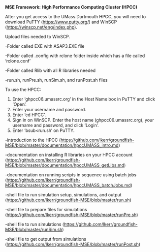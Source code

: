 **MSE Framework: High Performance Computing Cluster (HPCC)**

After you get access to the UMass Dartmouth HPCC, you will need to download PuTTY 
(https://www.putty.org/) and WinSCP (https://winscp.net/eng/index.php). 

Upload files needed to WinSCP.

-Folder called EXE with ASAP3.EXE file

-Folder called .config with rclone folder inside which has a file called ‘rclone.conf’

-Folder called Rlib with all R libraries needed

-run.sh, runPre.sh, runSim.sh, and runPost.sh files

To use the HPCC:

1. Enter ‘ghpcc06.umassrc.org’ in the Host Name box in PuTTY and click ‘Open’. 
2. Enter your username and password. 
3. Enter ‘cd HPCC’. 
4. Sign in on WinSCP. Enter the host name (ghpcc06.umassrc.org), your username and password, and 
click ‘Login’. 
5. Enter ‘bsub<run.sh’ on PuTTY. 

-introduction to the HPCC (https://github.com/lkerr/groundfish-MSE/blob/master/documentation/hpccUMASS_intro.md) 

-documentation on installing R libraries on your HPCC account (https://github.com/lkerr/groundfish-MSE/blob/master/documentation/hpccUMASS_getLibs.md) 

-documentation on running scripts in sequence using batch jobs (https://github.com/lkerr/groundfish-MSE/blob/master/documentation/hpccUMASS_batchJobs.md) 

-shell file to run simulation setup, simulations, and output (https://github.com/lkerr/groundfish-MSE/blob/master/run.sh) 

-shell file to prepare files for simulations (https://github.com/lkerr/groundfish-MSE/blob/master/runPre.sh) 

-shell file to run simulations (https://github.com/lkerr/groundfish-MSE/blob/master/runSim.sh) 

-shell file to get output from simulations (https://github.com/lkerr/groundfish-MSE/blob/master/runPost.sh) 
